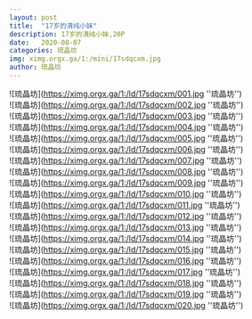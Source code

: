 ```yaml
---
layout: post
title:  "17岁的清纯小妹"
description: 17岁的清纯小妹,20P
date:   2020-08-07
categories: 琉晶坊
img: ximg.orgx.ga/1:/mini/17sdqcxm.jpg
author: 琉晶坊
---
```


![琉晶坊](https://ximg.orgx.ga/1:/ld/17sdqcxm/001.jpg ''琉晶坊'') <br>
![琉晶坊](https://ximg.orgx.ga/1:/ld/17sdqcxm/002.jpg ''琉晶坊'') <br>
![琉晶坊](https://ximg.orgx.ga/1:/ld/17sdqcxm/003.jpg ''琉晶坊'') <br>
![琉晶坊](https://ximg.orgx.ga/1:/ld/17sdqcxm/004.jpg ''琉晶坊'') <br>
![琉晶坊](https://ximg.orgx.ga/1:/ld/17sdqcxm/005.jpg ''琉晶坊'') <br>
![琉晶坊](https://ximg.orgx.ga/1:/ld/17sdqcxm/006.jpg ''琉晶坊'') <br>
![琉晶坊](https://ximg.orgx.ga/1:/ld/17sdqcxm/007.jpg ''琉晶坊'') <br>
![琉晶坊](https://ximg.orgx.ga/1:/ld/17sdqcxm/008.jpg ''琉晶坊'') <br>
![琉晶坊](https://ximg.orgx.ga/1:/ld/17sdqcxm/009.jpg ''琉晶坊'') <br>
![琉晶坊](https://ximg.orgx.ga/1:/ld/17sdqcxm/010.jpg ''琉晶坊'') <br>
![琉晶坊](https://ximg.orgx.ga/1:/ld/17sdqcxm/011.jpg ''琉晶坊'') <br>
![琉晶坊](https://ximg.orgx.ga/1:/ld/17sdqcxm/012.jpg ''琉晶坊'') <br>
![琉晶坊](https://ximg.orgx.ga/1:/ld/17sdqcxm/013.jpg ''琉晶坊'') <br>
![琉晶坊](https://ximg.orgx.ga/1:/ld/17sdqcxm/014.jpg ''琉晶坊'') <br>
![琉晶坊](https://ximg.orgx.ga/1:/ld/17sdqcxm/015.jpg ''琉晶坊'') <br>
![琉晶坊](https://ximg.orgx.ga/1:/ld/17sdqcxm/016.jpg ''琉晶坊'') <br>
![琉晶坊](https://ximg.orgx.ga/1:/ld/17sdqcxm/017.jpg ''琉晶坊'') <br>
![琉晶坊](https://ximg.orgx.ga/1:/ld/17sdqcxm/018.jpg ''琉晶坊'') <br>
![琉晶坊](https://ximg.orgx.ga/1:/ld/17sdqcxm/019.jpg ''琉晶坊'') <br>
![琉晶坊](https://ximg.orgx.ga/1:/ld/17sdqcxm/020.jpg ''琉晶坊'') <br>
